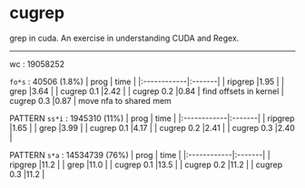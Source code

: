 # cugrep

grep in cuda.
An exercise in understanding CUDA and Regex.


----
wc : 19058252

`fo*s` : 40506 (1.8%)
| prog        | time   |
|:------------|:-------|
| ripgrep     |1.95    |
| grep        |3.64    |
| cugrep 0.1  |2.42    |
| cugrep 0.2  |0.84    |  find offsets in kernel
| cugrep 0.3  |0.87    |  move nfa to shared mem



PATTERN `ss*i` : 1945310 (11%)
| prog        | time   |
|:------------|:-------|
| ripgrep     |1.65    |
| grep        |3.99    |
| cugrep 0.1  |4.17    |
| cugrep 0.2  |2.41    |
| cugrep 0.3  |2.40    |

PATTERN `s*a`  : 14534739 (76%)
| prog        | time   |
|:------------|:-------|
| ripgrep     |11.2    |
| grep        |11.0    |
| cugrep 0.1  |13.5    |
| cugrep 0.2  |11.2    |
| cugrep 0.3  |11.2    |



